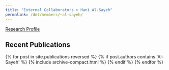 ```yaml
---
title: "External Collaborators > Hani Al-Sayeh"
permalink: /dmt/members/~al-sayeh/
---
```


[Research Profile](https://www.tu-ilmenau.de/dbis/staff/hani-al-sayeh/)

## Recent Publications

{% for post in site.publications reversed %}
  {% if post.authors contains 'Al-Sayeh' %}
    {% include archive-compact.html %}
  {% endif %}
{% endfor %}
